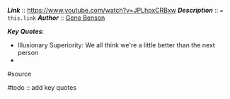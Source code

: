 ***Link***      :: https://www.youtube.com/watch?v=JPLhpxCRBxw
***Description***      :: `= this.link`
***Author*** :: [Gene Benson](https://www.youtube.com/c/GeneBensonAviation)

***Key Quotes***:
* Illusionary Superiority: We all think we're a little better than the next person
* 

#source

#todo :: add key quotes